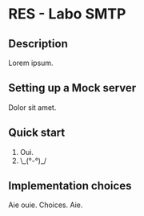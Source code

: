 # RES - Labo SMTP
## Description
Lorem ipsum.

## Setting up a Mock server
Dolor sit amet.

## Quick start
1. Oui.
2. \\\_(°-°)\_/

## Implementation choices
Aie ouie. Choices. Aie.
